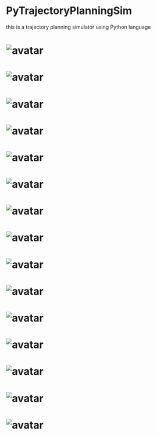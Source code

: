 # PyTrajectoryPlanningSim
this is a trajectory planning simulator using Python language

#	![avatar](https://github.com/yangmingustb/PTPSim/blob/master/SimGraph/解耦轨迹规划框架.svg)
#	![avatar](https://github.com/yangmingustb/PTPSim/blob/master/SimGraph/解耦轨迹规划框架2.svg)
#	![avatar](https://github.com/yangmingustb/PTPSim/blob/master/SimGraph/曲线.svg)

#	![avatar](https://github.com/yangmingustb/PTPSim/blob/master/SimGraph/pathsearch1.png)
#	![avatar](https://github.com/yangmingustb/PTPSim/blob/master/SimGraph/pathlattice2.svg)
#	![avatar](https://github.com/yangmingustb/PTPSim/blob/master/SimGraph/speedlattice.svg)
#	![avatar](https://github.com/yangmingustb/PTPSim/blob/master/SimGraph/speedoptimizayion1.svg)
#	![avatar](https://github.com/yangmingustb/PTPSim/blob/master/SimGraph/speedsearch1.svg)


#	![avatar](https://github.com/yangmingustb/PTPSim/blob/master/SimGraph/pathLattice01.svg)
#	![avatar](https://github.com/yangmingustb/PTPSim/blob/master/SimGraph/pathPlannerXY01.svg)
#	![avatar](https://github.com/yangmingustb/PTPSim/blob/master/SimGraph/pathPlannerXY_5_30_8_48.svg)
#	![avatar](https://github.com/yangmingustb/PTPSim/blob/master/SimGraph/speed_sample2.svg)
#	![avatar](https://github.com/yangmingustb/PTPSim/blob/master/SimGraph/pathOptimizationKappa060415.svg)
#	![avatar](https://github.com/yangmingustb/PTPSim/blob/master/SimGraph/pathOptimizationKappa060413.svg)
#	![avatar](https://github.com/yangmingustb/PTPSim/blob/master/SimGraph/pathOptimizationKappa060413.svg)

